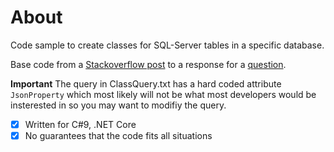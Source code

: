 # About

Code sample to create classes for SQL-Server tables in a specific database.

Base code from a [Stackoverflow post](https://stackoverflow.com/questions/5873170/generate-class-from-database-table) to a response for a [question](https://stackoverflow.com/questions/68225326/how-to-create-a-models-class-from-sql-server).

**Important** The query in ClassQuery.txt has a hard coded attribute `JsonProperty` which most likely will not be what most developers would be insterested in so you may want to modifiy the query.


- [x] Written for C#9, .NET Core
- [x] No guarantees that the code fits all situations